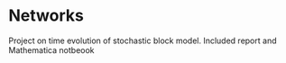 # Networks
Project on time evolution of stochastic block model. Included report and Mathematica notbeook
